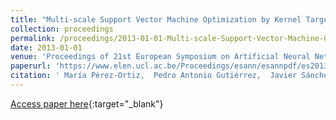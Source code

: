 ```yaml
---
title: "Multi-scale Support Vector Machine Optimization by Kernel Target-Alignment"
collection: proceedings
permalink: /proceedings/2013-01-01-Multi-scale-Support-Vector-Machine-Optimization-by-Kernel-Target-Alignment
date: 2013-01-01
venue: 'Proceedings of 21st European Symposium on Artificial Neural Networks, Computational Intelligence and Machine Learning (ESANN2013)'
paperurl: 'https://www.elen.ucl.ac.be/Proceedings/esann/esannpdf/es2013-21.pdf'
citation: ' María Pérez-Ortiz,  Pedro Antonio Gutiérrez,  Javier Sánchez-Monedero,  César Hervás-Martínez, &quot;Multi-scale Support Vector Machine Optimization by Kernel Target-Alignment.&quot; Proceedings of 21st European Symposium on Artificial Neural Networks, Computational Intelligence and Machine Learning (ESANN2013), 2013, Bruges, Belgium, pp.391-396.'
---
```

[Access paper here](https://www.elen.ucl.ac.be/Proceedings/esann/esannpdf/es2013-21.pdf){:target="_blank"}
